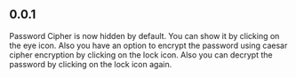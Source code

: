 ## 0.0.1

Password Cipher is now hidden by default. You can show it by clicking on the eye icon.
Also you have an option to encrypt the password using caesar cipher encryption by clicking on the lock icon.
Also you can decrypt the password by clicking on the lock icon again.
